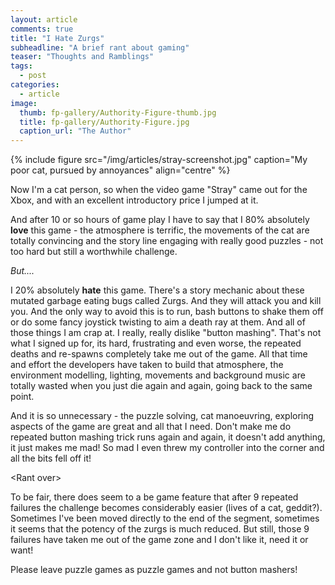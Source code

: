 ```yaml
---
layout: article
comments: true
title: "I Hate Zurgs"
subheadline: "A brief rant about gaming"
teaser: "Thoughts and Ramblings"
tags:
  - post
categories:
  - article
image:
  thumb: fp-gallery/Authority-Figure-thumb.jpg
  title: fp-gallery/Authority-Figure.jpg
  caption_url: "The Author"
---
```

{% include figure src="/img/articles/stray-screenshot.jpg" caption="My poor cat, pursued by annoyances" align="centre" %}

Now I'm a cat person, so when the video game "Stray" came out for the Xbox, and with an excellent introductory price I jumped at it.

And after 10 or so hours of game play I have to say that I 80% absolutely **love** this game - the atmosphere is terrific, the movements of the cat are totally convincing and the story line engaging with really good puzzles - not too hard but still a worthwhile challenge.

_But...._

I 20% absolutely **hate** this game. There's a story mechanic about these mutated garbage eating bugs called Zurgs. And they will attack you and kill you. And the only way to avoid this is to run, bash buttons to shake them off or do some fancy joystick twisting to aim a death ray at them. And all of those things I am crap at. I really, really dislike "button mashing". That's not what I signed up for, its hard, frustrating and even worse, the repeated deaths and re-spawns completely take me out of the game. All that time and effort the developers have taken to build that atmosphere, the environment modelling, lighting, movements and background music are totally wasted when you just die again and again, going back to the same point.

And it is so unnecessary - the puzzle solving, cat manoeuvring, exploring aspects of the game are great and all that I need. Don't make me do repeated button mashing trick runs again and again, it doesn't add anything, it just makes me mad! So mad I even threw my controller into the corner and all the bits fell off it!

&lt;Rant over&gt;

To be fair, there does seem to a be game feature that after 9 repeated failures the challenge becomes considerably easier (lives of a cat, geddit?). Sometimes I've been moved directly to the end of the segment, sometimes it seems that the potency of the zurgs is much reduced. But still, those 9 failures have taken me out of the game zone and I don't like it, need it or want!

Please leave puzzle games as puzzle games and not button mashers!